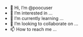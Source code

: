 - 👋 Hi, I’m @poocuser
- 👀 I’m interested in ...
- 🌱 I’m currently learning ...
- 💞️ I’m looking to collaborate on ...
- 📫 How to reach me ...

<!---
poocuser/poocuser is a ✨ special ✨ repository because its `README.md` (this file) appears on your GitHub profile.
You can click the Preview link to take a look at your changes.
--->
